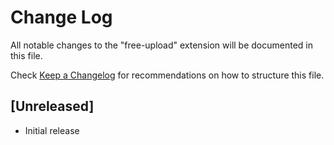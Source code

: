 # Change Log

All notable changes to the "free-upload" extension will be documented in this file.

Check [Keep a Changelog](http://keepachangelog.com/) for recommendations on how to structure this file.

## [Unreleased]

- Initial release